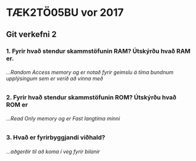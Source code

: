 # TÆK2TÖ05BU vor 2017
## Git verkefni 2
### 1. Fyrir hvað stendur skammstöfunin RAM? Útskýrðu hvað RAM er.
###### ...Random Access memory og er notað fyrir geimslu á tíma bundnum upplýsingum sem er verið að vinna með
### 2. Fyrir hvað stendur skammstöfunin ROM? Útskýrðu hvað ROM er
###### ...Read Only memory og er Fast langtíma minni
### 3. Hvað er fyrirbyggjandi viðhald?
###### ...aðgerðir til að koma í veg fyrir bilanir